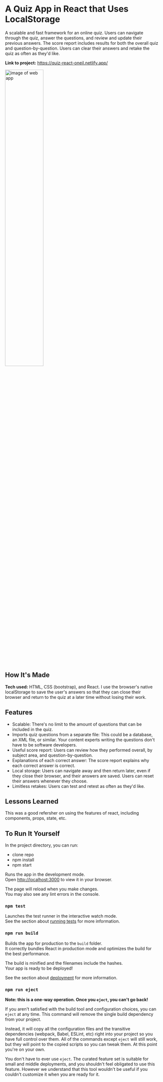 # A Quiz App in React that Uses LocalStorage

A scalable and fast framework for an online quiz. Users can navigate through the quiz, answer the questions, and review and update their previous answers. The score report includes results for both the overall quiz and question-by-question. Users can clear their answers and retake the quiz as often as they'd like.

**Link to project:** https://quiz-react-oneil.netlify.app/

<img alt="image of web app" src="https://brianoneil.netlify.app/assets/img/portfolio/quiz.gif" width=50%>

## How It's Made

**Tech used:** HTML, CSS (bootstrap), and React. I use the browser's native localStorage to save the user's answers so that they can close their browser and return to the quiz at a later time without losing their work.

## Features

- Scalable: There's no limit to the amount of questions that can be included in the quiz.
- Imports quiz questions from a separate file: This could be a database, an XML file, or similar. Your content experts writing the questions don't have to be software developers.
- Useful score report: Users can review how they performed overall, by subject area, and question-by-question.
- Explanations of each correct answer: The score report explains why each correct answer is correct.
- Local storage: Users can navigate away and then return later, even if they close their browser, and their answers are saved. Users can reset their answers whenever they choose.
- Limitless retakes: Users can test and retest as often as they'd like.

## Lessons Learned

This was a good refersher on using the features of react, including components, props, state, etc. 

## To Run It Yourself

In the project directory, you can run:

- clone repo
- npm install
- npm start

Runs the app in the development mode.\
Open [http://localhost:3000](http://localhost:3000) to view it in your browser.

The page will reload when you make changes.\
You may also see any lint errors in the console.

### `npm test`

Launches the test runner in the interactive watch mode.\
See the section about [running tests](https://facebook.github.io/create-react-app/docs/running-tests) for more information.

### `npm run build`

Builds the app for production to the `build` folder.\
It correctly bundles React in production mode and optimizes the build for the best performance.

The build is minified and the filenames include the hashes.\
Your app is ready to be deployed!

See the section about [deployment](https://facebook.github.io/create-react-app/docs/deployment) for more information.

### `npm run eject`

**Note: this is a one-way operation. Once you `eject`, you can't go back!**

If you aren't satisfied with the build tool and configuration choices, you can `eject` at any time. This command will remove the single build dependency from your project.

Instead, it will copy all the configuration files and the transitive dependencies (webpack, Babel, ESLint, etc) right into your project so you have full control over them. All of the commands except `eject` will still work, but they will point to the copied scripts so you can tweak them. At this point you're on your own.

You don't have to ever use `eject`. The curated feature set is suitable for small and middle deployments, and you shouldn't feel obligated to use this feature. However we understand that this tool wouldn't be useful if you couldn't customize it when you are ready for it.
